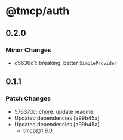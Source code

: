 # @tmcp/auth

## 0.2.0

### Minor Changes

- d5636d1: breaking: better `SimpleProvider`

## 0.1.1

### Patch Changes

- 57637dc: chore: update readme
- Updated dependencies [a99b45a]
- Updated dependencies [a99b45a]
    - tmcp@1.9.0
